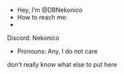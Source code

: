- Hey, I’m @DBNekonico
- How to reach me:
- 
Discord: Nekonico
- Pronouns: Any, I do not care

don't really know what else to put here
